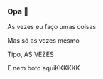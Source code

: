 ### Opa 👋

As vezes eu faço umas coisas

Mas só as vezes mesmo

Tipo, AS VEZES


E nem boto aquiKKKKKK

<!--
**RafaelProgramas/RafaelProgramas** is a ✨ _special_ ✨ repository because its `README.md` (this file) appears on your GitHub profile.

Here are some ideas to get you started:

- 🔭 I’m currently working on ...
- 🌱 I’m currently learning ...
- 👯 I’m looking to collaborate on ...
- 🤔 I’m looking for help with ...
- 💬 Ask me about ...
- 📫 How to reach me: ...
- 😄 Pronouns: ...
- ⚡ Fun fact: ...
-->
